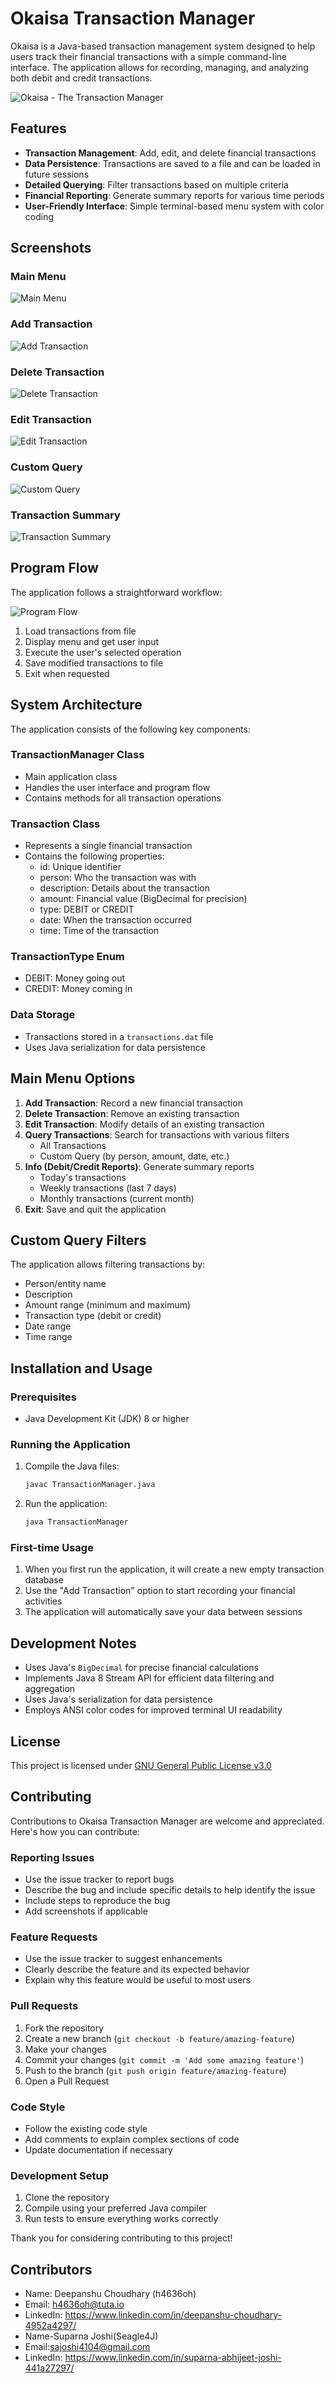# Okaisa Transaction Manager

Okaisa is a Java-based transaction management system designed to help users track their financial transactions with a simple command-line interface. The application allows for recording, managing, and analyzing both debit and credit transactions.

![Okaisa - The Transaction Manager](./images/JavaProject-Okaisa-Structure.png)

## Features

- **Transaction Management**: Add, edit, and delete financial transactions
- **Data Persistence**: Transactions are saved to a file and can be loaded in future sessions
- **Detailed Querying**: Filter transactions based on multiple criteria
- **Financial Reporting**: Generate summary reports for various time periods
- **User-Friendly Interface**: Simple terminal-based menu system with color coding

## Screenshots

### Main Menu

![Main Menu](./images/main-menu.png)

### Add Transaction

![Add Transaction](./images/add-transaction.png)

### Delete Transaction

![Delete Transaction](./images/delete-transaction.png)

### Edit Transaction

![Edit Transaction](./images/edit-transaction.png)

### Custom Query

![Custom Query](./images/custom-query.png)

### Transaction Summary

![Transaction Summary](./images/transaction-summary.png)

## Program Flow

The application follows a straightforward workflow:

![Program Flow](./images/JavaProject-Okaisa-Flowchart.png)

1. Load transactions from file
2. Display menu and get user input
3. Execute the user's selected operation
4. Save modified transactions to file
5. Exit when requested

## System Architecture

The application consists of the following key components:

### TransactionManager Class

- Main application class
- Handles the user interface and program flow
- Contains methods for all transaction operations

### Transaction Class

- Represents a single financial transaction
- Contains the following properties:
  - id: Unique identifier
  - person: Who the transaction was with
  - description: Details about the transaction
  - amount: Financial value (BigDecimal for precision)
  - type: DEBIT or CREDIT
  - date: When the transaction occurred
  - time: Time of the transaction

### TransactionType Enum

- DEBIT: Money going out
- CREDIT: Money coming in

### Data Storage

- Transactions stored in a `transactions.dat` file
- Uses Java serialization for data persistence

## Main Menu Options

1. **Add Transaction**: Record a new financial transaction
2. **Delete Transaction**: Remove an existing transaction
3. **Edit Transaction**: Modify details of an existing transaction
4. **Query Transactions**: Search for transactions with various filters
   - All Transactions
   - Custom Query (by person, amount, date, etc.)
5. **Info (Debit/Credit Reports)**: Generate summary reports
   - Today's transactions
   - Weekly transactions (last 7 days)
   - Monthly transactions (current month)
6. **Exit**: Save and quit the application

## Custom Query Filters

The application allows filtering transactions by:

- Person/entity name
- Description
- Amount range (minimum and maximum)
- Transaction type (debit or credit)
- Date range
- Time range

## Installation and Usage

### Prerequisites

- Java Development Kit (JDK) 8 or higher

### Running the Application

1. Compile the Java files:

   ```bash
   javac TransactionManager.java
   ```

2. Run the application:

   ```bash
   java TransactionManager
   ```

### First-time Usage

1. When you first run the application, it will create a new empty transaction database
2. Use the "Add Transaction" option to start recording your financial activities
3. The application will automatically save your data between sessions

## Development Notes

- Uses Java's `BigDecimal` for precise financial calculations
- Implements Java 8 Stream API for efficient data filtering and aggregation
- Uses Java's serialization for data persistence
- Employs ANSI color codes for improved terminal UI readability

## License

This project is licensed under [GNU General Public License v3.0](./LICENSE)

## Contributing

Contributions to Okaisa Transaction Manager are welcome and appreciated. Here's how you can contribute:

### Reporting Issues

- Use the issue tracker to report bugs
- Describe the bug and include specific details to help identify the issue
- Include steps to reproduce the bug
- Add screenshots if applicable

### Feature Requests

- Use the issue tracker to suggest enhancements
- Clearly describe the feature and its expected behavior
- Explain why this feature would be useful to most users

### Pull Requests

1. Fork the repository
2. Create a new branch (`git checkout -b feature/amazing-feature`)
3. Make your changes
4. Commit your changes (`git commit -m 'Add some amazing feature'`)
5. Push to the branch (`git push origin feature/amazing-feature`)
6. Open a Pull Request

### Code Style

- Follow the existing code style
- Add comments to explain complex sections of code
- Update documentation if necessary

### Development Setup

1. Clone the repository
2. Compile using your preferred Java compiler
3. Run tests to ensure everything works correctly

Thank you for considering contributing to this project!

## Contributors

- Name: Deepanshu Choudhary (h4636oh)
- Email: <h4636oh@tuta.io>
- LinkedIn: <https://www.linkedin.com/in/deepanshu-choudhary-4952a4297/>
- Name-Suparna Joshi(Seagle4J)
- Email:sajoshi4104@gmail.com
- LinkedIn: <https://www.linkedin.com/in/suparna-abhijeet-joshi-441a27297/>
